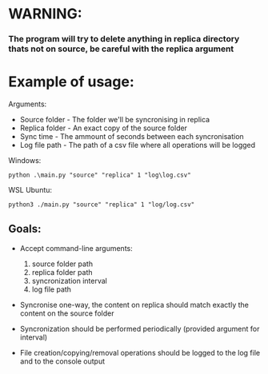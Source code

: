 <h1>WARNING: </h1>
    <h3>The program will try to delete anything in replica directory thats not on source, be careful with the replica argument</h3>

<h1>Example of usage:</h1>

Arguments:

- Source folder - The folder we'll be syncronising in replica
- Replica folder - An exact copy of the source folder
- Sync time - The ammount of seconds between each syncronisation
- Log file path - The path of a csv file where all operations will be logged

Windows:

    python .\main.py "source" "replica" 1 "log\log.csv"

WSL Ubuntu:

    python3 ./main.py "source" "replica" 1 "log/log.csv"

<h2>Goals:</h2>

- Accept command-line arguments:

    1. source folder path
    2. replica folder path
    3. syncronization interval 
    4. log file path

- Syncronise one-way, the content on replica should match exactly the content on the source folder
- Syncronization should be performed periodically (provided argument for interval)
- File creation/copying/removal operations should be logged to the log file and to the
console output